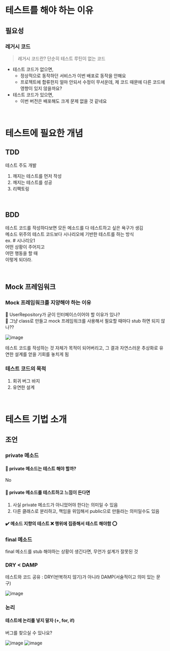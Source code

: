 # 테스트를 해야 하는 이유
## 필요성
### 레거시 코드
> 레거시 코드란? 단순히 테스트 루틴이 없는 코드

- 테스트 코드가 없으면,
  - 정상적으로 동작하던 서비스가 이번 배포로 동작을 안해요
  - 프로젝트에 합류한지 얼마 안되서 수정이 무서운데, 제 코드 때문에 다른 코드에 영향이 있지 않을까요?
- 테스트 코드가 있으면,
  - 이번 버전은 배포해도 크게 문제 없을 것 같네요

<br>

# 테스트에 필요한 개념
## TDD
테스트 주도 개발
1. 깨지는 테스트를 먼저 작성
2. 깨지는 테스트를 성공
3. 리팩토링

<br>

## BDD
테스트 코드를 작성하다보면 모든 메소드를 다 테스트하고 싶은 욕구가 생김
<br>메소드 위주의 테스트 코드보다 시나리오에 기반한 테스트를 하는 방식
<br>ex. # 시나리오1 <br>어떤 상황이 주어지고<br>어떤 행동을 할 때<br>이렇게 되더라.

<br>

## Mock 프레임워크
### Mock 프레임워크를 지양해야 하는 이유
🤔 UserRepository가 굳이 인터페이스이어야 할 이유가 있나? 
<br>🤨 그냥 class로 만들고 mock 프레임워크를 사용해서 필요할 때마다 stub 하면 되지 않나??

![image](https://github.com/hyeyoungs/TIL/assets/29566893/eb61ef8b-87fb-4ebb-97d1-b297ece54472)

테스트 코드를 작성하는 것 자체가 목적이 되어버리고, 그 결과 자연스러운 추상화로 유연한 설계를 얻을 기회를 놓치게 됨
### 테스트 코드의 목적
1. 회귀 버그 바지 
2. 유연한 설계

<br>

# 테스트 기법 소개
## 조언
### private 메소드
#### 🤔 private 메소드는 테스트 해야 할까?
No
<br>
#### 🤨 private 메소드를 테스트하고 느낌이 든다면
1. 사실 private 메소드가 아니었어야 한다는 의미일 수 있음
2. 다른 클래스로 분리하고, 책임을 위임해서 public으로 만들라는 의미일수도 있음

#### ✔️ 메소드 지향의 테스트 ❌ 행위에 집중해서 테스트 해야함 ⭕ ️

### final 메소드
final 메소드를 stub 해야하는 상황이 생긴다면, 무언가 설계가 잘못된 것

### DRY < DAMP
테스트와 코드 공유 : DRY(반복하지 않기)가 아니라 DAMP(서술적이고 의미 있는 문구)

![image](https://github.com/hyeyoungs/TIL/assets/29566893/7672e6cc-6474-4020-aa13-f6a7209a95b2)

### 논리
#### 테스트에 논리를 넣지 말자 (+, for, if)
버그를 찾으실 수 있나요?

![image](https://github.com/hyeyoungs/TIL/assets/29566893/c980ed20-3783-4479-9cc9-f138138d5cc4)
![image](https://github.com/hyeyoungs/TIL/assets/29566893/b87eb87b-efb0-4598-89a5-1bab93f561e5)
